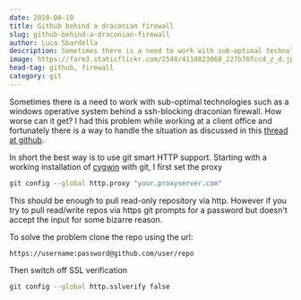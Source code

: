 ```yaml
---
date: 2010-08-10
title: Github behind a draconian firewall
slug: github-behind-a-draconian-firewall
author: Luca Sbardella
description: Sometimes there is a need to work with sub-optimal technologies such as a windows operative system behind a ssh-blocking draconian firewall. How worse can it get?
image: https://farm3.staticflickr.com/2548/4110823060_227b76fccd_z_d.jpg
head-tag: github, firewall
category: git
---
```


Sometimes there is a need to work with sub-optimal technologies such as a windows operative system behind a ssh-blocking draconian firewall. How worse can it get?
I had this problem while working at a client office and fortunately there is a way to handle the situation as discussed in this [thread at github](http://github.com/blog/642-smart-http-support).

In short the best way is to use git smart HTTP support.
Starting with a working installation of [cygwin](http://www.cygwin.com/) with git, I first set the proxy

```bash
git config --global http.proxy "your.proxyserver.com"
```

This should be enough to pull read-only repository via http. However if you try to pull read/write repos via https git prompts for a password but doesn't accept the input for some bizarre reason.

To solve the problem clone the repo using the url:

```
https://username:password@github.com/user/repo
```

Then switch off SSL verification

```bash
git config --global http.sslverify false
```
